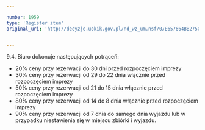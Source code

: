 ```yaml
---

number: 1959
type: 'Register item'
original_uri: 'http://decyzje.uokik.gov.pl/nd_wz_um.nsf/0/E657664BB2750668C125772F00234EBE?OpenDocument'


---
```


9.4. Biuro dokonuje następujących potrąceń:
- 20% ceny przy rezerwacji do 30 dni przed rozpoczęciem imprezy
- 30% ceny przy rezerwacji od 29 do 22 dnia włącznie przed rozpoczęciem imprezy
- 50% ceny przy rezerwacji od 21 do 15 dnia włącznie przed rozpoczęciem imprezy
- 80% ceny przy rezerwacji od 14 do 8 dnia włącznie przed rozpoczęciem imprezy
- 90% ceny przy rezerwacji od 7 dnia do samego dnia wyjazdu lub w przypadku niestawienia się w miejscu zbiórki i wyjazdu.
